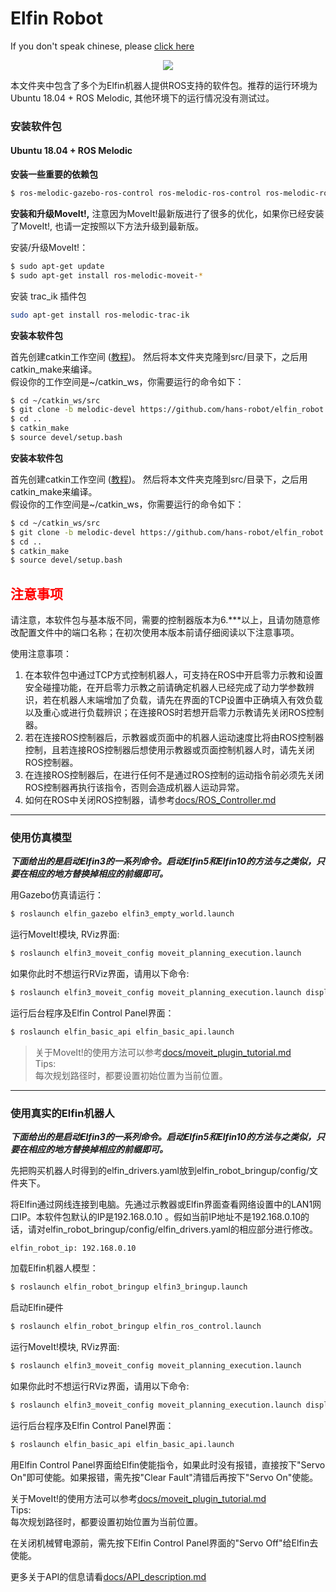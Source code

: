 Elfin Robot
======

If you don't speak chinese, please [click here](./README_english.md)

<p align="center">
  <img src="docs/images/elfin.png" />
</p>


本文件夹中包含了多个为Elfin机器人提供ROS支持的软件包。推荐的运行环境为 Ubuntu 18.04 + ROS Melodic, 其他环境下的运行情况没有测试过。

### 安装软件包

#### Ubuntu 18.04 + ROS Melodic

**安装一些重要的依赖包**
```sh
$ ros-melodic-gazebo-ros-control ros-melodic-ros-control ros-melodic-ros-controllers
```
**安装和升级MoveIt!,** 注意因为MoveIt!最新版进行了很多的优化，如果你已经安装了MoveIt!, 也请一定按照以下方法升级到最新版。

安装/升级MoveIt!：
```sh
$ sudo apt-get update
$ sudo apt-get install ros-melodic-moveit-*
```

安装 trac_ik 插件包
```sh
sudo apt-get install ros-melodic-trac-ik
```

**安装本软件包**

首先创建catkin工作空间 ([教程](http://wiki.ros.org/catkin/Tutorials))。 然后将本文件夹克隆到src/目录下，之后用catkin_make来编译。  
假设你的工作空间是~/catkin_ws，你需要运行的命令如下：
```sh
$ cd ~/catkin_ws/src
$ git clone -b melodic-devel https://github.com/hans-robot/elfin_robot.git
$ cd ..
$ catkin_make
$ source devel/setup.bash
```


**安装本软件包**

首先创建catkin工作空间 ([教程](http://wiki.ros.org/catkin/Tutorials))。 然后将本文件夹克隆到src/目录下，之后用catkin_make来编译。  
假设你的工作空间是~/catkin_ws，你需要运行的命令如下：
```sh
$ cd ~/catkin_ws/src
$ git clone -b melodic-devel https://github.com/hans-robot/elfin_robot.git
$ cd ..
$ catkin_make
$ source devel/setup.bash
```

## <font color=Red>注意事项</font>
请注意，本软件包与基本版不同，需要的控制器版本为6.***以上，且请勿随意修改配置文件中的端口名称；在初次使用本版本前请仔细阅读以下注意事项。

使用注意事项：
1. 在本软件包中通过TCP方式控制机器人，可支持在ROS中开启零力示教和设置安全碰撞功能，在开启零力示教之前请确定机器人已经完成了动力学参数辨识，若在机器人末端增加了负载，请先在界面的TCP设置中正确填入有效负载以及重心或进行负载辨识；在连接ROS时若想开启零力示教请先关闭ROS控制器。
2. 若在连接ROS控制器后，示教器或页面中的机器人运动速度比将由ROS控制器控制，且若连接ROS控制器后想使用示教器或页面控制机器人时，请先关闭ROS控制器。
3. 在连接ROS控制器后，在进行任何不是通过ROS控制的运动指令前必须先关闭ROS控制器再执行该指令，否则会造成机器人运动异常。
4. 如何在ROS中关闭ROS控制器，请参考[docs/ROS_Controller.md](./docs/ROS_Controller.md)
---

### 使用仿真模型

***下面给出的是启动Elfin3的一系列命令。启动Elfin5和Elfin10的方法与之类似，只要在相应的地方替换掉相应的前缀即可。***

用Gazebo仿真请运行：
```sh
$ roslaunch elfin_gazebo elfin3_empty_world.launch
```

运行MoveIt!模块, RViz界面:
```sh
$ roslaunch elfin3_moveit_config moveit_planning_execution.launch
```
如果你此时不想运行RViz界面，请用以下命令:
```sh
$ roslaunch elfin3_moveit_config moveit_planning_execution.launch display:=false
```

运行后台程序及Elfin Control Panel界面：
```sh
$ roslaunch elfin_basic_api elfin_basic_api.launch
```

> 关于MoveIt!的使用方法可以参考[docs/moveit_plugin_tutorial.md](docs/moveit_plugin_tutorial.md)  
Tips:  
每次规划路径时，都要设置初始位置为当前位置。

---

### 使用真实的Elfin机器人

***下面给出的是启动Elfin3的一系列命令。启动Elfin5和Elfin10的方法与之类似，只要在相应的地方替换掉相应的前缀即可。***

先把购买机器人时得到的elfin_drivers.yaml放到elfin_robot_bringup/config/文件夹下。

将Elfin通过网线连接到电脑。先通过示教器或Elfin界面查看网络设置中的LAN1网口IP。本软件包默认的IP是192.168.0.10 。假如当前IP地址不是192.168.0.10的话，请对elfin_robot_bringup/config/elfin_drivers.yaml的相应部分进行修改。
```
elfin_robot_ip: 192.168.0.10
```

加载Elfin机器人模型：
```sh
$ roslaunch elfin_robot_bringup elfin3_bringup.launch
```
启动Elfin硬件
```sh
$ roslaunch elfin_robot_bringup elfin_ros_control.launch
```

运行MoveIt!模块, RViz界面:
```sh
$ roslaunch elfin3_moveit_config moveit_planning_execution.launch
```
如果你此时不想运行RViz界面，请用以下命令:
```sh
$ roslaunch elfin3_moveit_config moveit_planning_execution.launch display:=false
```

运行后台程序及Elfin Control Panel界面：
```sh
$ roslaunch elfin_basic_api elfin_basic_api.launch
```

用Elfin Control Panel界面给Elfin使能指令，如果此时没有报错，直接按下"Servo On"即可使能。如果报错，需先按"Clear Fault"清错后再按下"Servo On"使能。

关于MoveIt!的使用方法可以参考[docs/moveit_plugin_tutorial.md](docs/moveit_plugin_tutorial.md)  
Tips:  
每次规划路径时，都要设置初始位置为当前位置。

在关闭机械臂电源前，需先按下Elfin Control Panel界面的"Servo Off"给Elfin去使能。

更多关于API的信息请看[docs/API_description.md](docs/API_description.md)
